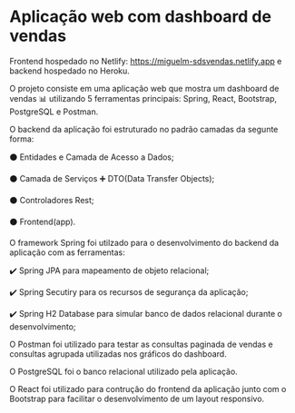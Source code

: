 # Aplicação web com dashboard de vendas

Frontend hospedado no Netlify: https://miguelm-sdsvendas.netlify.app e backend hospedado no Heroku.

O projeto consiste em uma aplicação web que mostra um dashboard de vendas :bar_chart: utilizando 5 ferramentas principais: Spring, React, Bootstrap, PostgreSQL e Postman.

O backend da aplicação foi estruturado no padrão camadas da segunte forma: 

:black_circle: Entidades e Camada de Acesso a Dados;

:black_circle: Camada de Serviços :heavy_plus_sign: DTO(Data Transfer Objects);

:black_circle: Controladores Rest;

:black_circle: Frontend(app).

O framework Spring foi utilzado para o desenvolvimento do backend da aplicação com as ferramentas:

:heavy_check_mark: Spring JPA para mapeamento de objeto relacional;

:heavy_check_mark: Spring Secutiry para os recursos de segurança da aplicação;

:heavy_check_mark: Spring H2 Database para simular banco de dados relacional durante o desenvolvimento;

O Postman foi utilizado para testar as consultas paginada de vendas e consultas agrupada utilizadas nos gráficos do dashboard.

O PostgreSQL foi o banco relacional utilizado pela aplicação.

O React foi utilizado para contrução do frontend da aplicação junto com o Bootstrap para facilitar o desenvolvimento de um layout responsivo.
